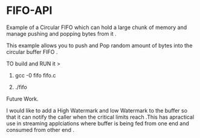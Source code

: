 # FIFO-API
Example of a Circular FIFO which can hold a large chunk of memory and manage pushing and popping bytes from it . 


This example allows you to  push and Pop random amount of bytes into the circular buffer FIFO .

TO build and RUN it >

1. gcc -0 fifo fifo.c

2. ./fifo

Future Work. 

I would like to add a High Watermark and low Watermark to the buffer so that it can notify the caller when the critical limits reach .This has apractical use in streaming applciations where buffer is being fed from one end and consumed from other end .
